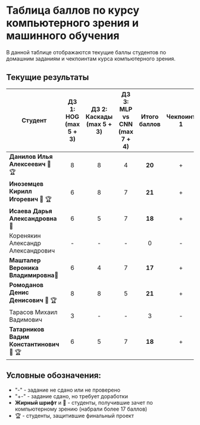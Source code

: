# Таблица баллов по курсу компьютерного зрения и машинного обучения

В данной таблице отображаются текущие баллы студентов по домашним заданиям и чекпоинтам курса компьютерного зрения.

## Текущие результаты

| Студент                                                | ДЗ 1: HOG (max 5 + 3) | ДЗ 2: Каскады (max 5 + 3) | ДЗ 3: MLP vs CNN (max 7 + 4) | Итого баллов | Чекпоинт 1 | Чекпоинт 2 | Чекпоинт 3 | Чекпоинт 4 |
|--------------------------------------------------------|:---------------------:|:-------------------------:|:----------------------------:|:------------:|:----------:|:----------:|:----------:|:----------:|
| **Данилов Илья Алексеевич** 🚀 🏆                      |           8           |             8             |              4               |    **20**    |     +      |     +      |     +      |     +      |
| **Иноземцев Кирилл Игоревич** 🚀 🏆                    |           6           |             8             |              7               |    **21**    |     +      |     +      |     +      |     +      |
| **Исаева Дарья Александровна** 🚀                      |           6           |             5             |              7               |     **18**   |     +      |     -      |     +      |     -      |
| Коренякин Александр Александрович                      |           -           |             -             |              -               |       0      |     -      |     -      |     -      |     -      |
| **Машталер Вероника Владимировна**🚀                          |           6           |             4             |              7              |       **17**     |     +      |     -      |     +      |     -      |
| **Ромоданов Денис Денисович** 🚀 🏆                    |           8           |             8             |              5               |    **21**    |     +      |     +      |     +      |     +      |
| Тарасов Михаил Вадимович                               |           3           |             -             |              -               |       3      |     -      |     -      |     -      |     -      |
| **Татарников Вадим Константинович** 🚀 🏆              |           6           |             5             |              7               |    **18**    |     +      |     +      |     +      |     +      |

## Условные обозначения:
- "-" - задание не сдано или не проверено
- "+-" - задание сдано, но требует доработки
- **Жирный шрифт** и 🚀 - студенты, получившие зачет по компьютерному зрению (набрали более 17 баллов)
- 🏆 - студенты, защитившие финальный проект


